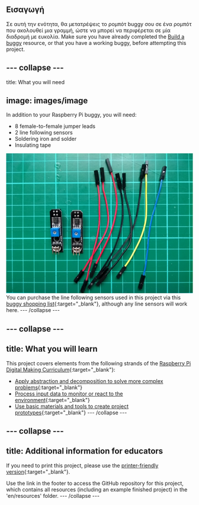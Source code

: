## Εισαγωγή

Σε αυτή την ενότητα, θα μετατρέψεις το ρομπότ buggy σου σε ένα ρομπότ που ακολουθεί μια γραμμή, ώστε να μπορεί να περιφέρεται σε μία διαδρομή με ευκολία. Make sure you have already completed the [Build a buggy](https://projects.raspberrypi.org/en/projects/build-a-buggy) resource, or that you have a working buggy, before attempting this project.

<stream class="cloudflare-video" id="6a20279dbfe23651cfe17ebe616b87b7" loop></stream>

## \--- collapse \---

title: What you will need

## image: images/image

In addition to your Raspberry Pi buggy, you will need:

+ 8 female-to-female jumper leads
+ 2 line following sensors
+ Soldering iron and solder
+ Insulating tape

![components](images/components.jpg) You can purchase the line following sensors used in this project via this [buggy shopping list](https://my.aliexpress.com/wishlist/wish_list_product_list.htm?spm=a2g0s.8937460.0.0.EKSrsx&currentGroupId=100000000943756){:target="_blank"}, although any line sensors will work here. \--- /collapse \---

## \--- collapse \---

## title: What you will learn

This project covers elements from the following strands of the [Raspberry Pi Digital Making Curriculum](http://rpf.io/curriculum){:target="_blank"}:

+ [Apply abstraction and decomposition to solve more complex problems](https://curriculum.raspberrypi.org/programming/developer/){:target="_blank"}
+ [Process input data to monitor or react to the environment](https://curriculum.raspberrypi.org/physical-computing/developer/){:target="_blank"}
+ [Use basic materials and tools to create project prototypes](https://curriculum.raspberrypi.org/manufacture/creator/){:target="_blank"} \--- /collapse \---

## \--- collapse \---

## title: Additional information for educators

If you need to print this project, please use the [printer-friendly version](https://projects.raspberrypi.org/en/projects/project-name/print){:target="_blank"}.

Use the link in the footer to access the GitHub repository for this project, which contains all resources (including an example finished project) in the 'en/resources' folder. \--- /collapse \---